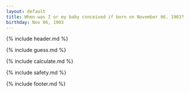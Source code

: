 ```yaml
---
layout: default
title: When was I or my baby conceived if born on November 06, 1903?
birthday: Nov 06, 1903
---
```


{% include header.md %}

{% include guess.md %}

{% include calculate.md %}

{% include safety.md %}

{% include footer.md %}



